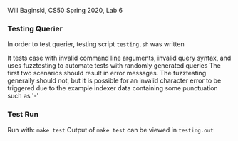 Will Baginski, CS50 Spring 2020, Lab 6
### Testing Querier
In order to test querier, testing script `testing.sh` was written

It tests case with invalid command line arguments, invalid query syntax, and uses fuzztesting to automate tests with randomly generated queries
The first two scenarios should result in error messages. The fuzztesting generally should not, but it is possible for an invalid character error to be triggered due to the example indexer data containing some punctuation such as '-'
### Test Run
Run with: `make test`
Output of `make test` can be viewed in `testing.out`
